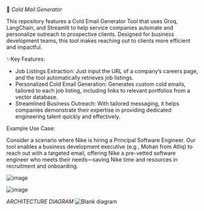📧 *Cold Mail Generator*

This repository features a Cold Email Generator Tool that uses Groq, LangChain, and Streamlit to help service companies automate and personalize outreach to prospective clients. Designed for business development teams, this tool makes reaching out to clients more efficient and impactful.



✨Key Features:
* Job Listings Extraction: Just input the URL of a company’s careers page, and the tool automatically retrieves job listings.
* Personalized Cold Email Generation: Generates custom cold emails, tailored to each job listing, including links to relevant portfolios from a vector database.
* Streamlined Business Outreach: With tailored messaging, it helps companies demonstrate their expertise in providing dedicated engineering talent quickly and effectively.



  
Example Use Case:

Consider a scenario where Nike is hiring a Principal Software Engineer. Our tool enables a business development executive (e.g., Mohan from Atliq) to reach out with a targeted email, offering Nike a pre-vetted software engineer who meets their needs—saving Nike time and resources in recruitment and onboarding.

![image](https://github.com/user-attachments/assets/d1e167cd-ec1e-4662-ac68-f575061d9a89)


![image](https://github.com/user-attachments/assets/d436a5f5-808e-4568-9a8c-0ca719d2b2b0)

*ARCHITECTURE DIAGRAM*
![Blank diagram](https://github.com/user-attachments/assets/f4c84457-4b53-4cf0-a286-a4926a394831)


